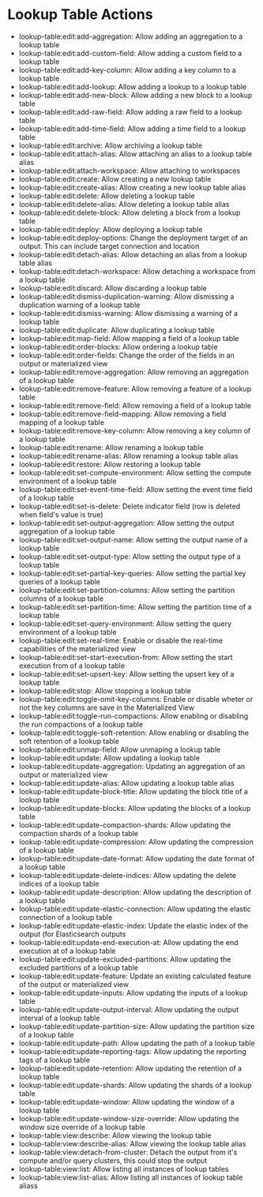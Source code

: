 # Lookup Table Actions

* lookup-table:edit:add-aggregation: Allow adding an aggregation to a lookup table
* lookup-table:edit:add-custom-field: Allow adding a custom field to a lookup table
* lookup-table:edit:add-key-column: Allow adding a key column to a lookup table
* lookup-table:edit:add-lookup: Allow adding a lookup to a lookup table
* lookup-table:edit:add-new-block: Allow adding a new block to a lookup table
* lookup-table:edit:add-raw-field: Allow adding a raw field to a lookup table
* lookup-table:edit:add-time-field: Allow adding a time field to a lookup table
* lookup-table:edit:archive: Allow archiving a lookup table
* lookup-table:edit:attach-alias: Allow attaching an alias to a lookup table alias
* lookup-table:edit:attach-workspace: Allow attaching to workspaces
* lookup-table:edit:create: Allow creating a new lookup table
* lookup-table:edit:create-alias: Allow creating a new lookup table alias
* lookup-table:edit:delete: Allow deleting a lookup table
* lookup-table:edit:delete-alias: Allow deleting a lookup table alias
* lookup-table:edit:delete-block: Allow deleting a block from a lookup table
* lookup-table:edit:deploy: Allow deploying a lookup table
* lookup-table:edit:deploy-options: Change the deployment target of an output. This can include target connection and location
* lookup-table:edit:detach-alias: Allow detaching an alias from a lookup table alias
* lookup-table:edit:detach-workspace: Allow detaching a workspace from a lookup table
* lookup-table:edit:discard: Allow discarding a lookup table
* lookup-table:edit:dismiss-duplication-warning: Allow dismissing a duplication warning of a lookup table
* lookup-table:edit:dismiss-warning: Allow dismissing a warning of a lookup table
* lookup-table:edit:duplicate: Allow duplicating a lookup table
* lookup-table:edit:map-field: Allow mapping a field of a lookup table
* lookup-table:edit:order-blocks: Allow ordering a lookup table
* lookup-table:edit:order-fields: Change the order of the fields in an output or materialized view
* lookup-table:edit:remove-aggregation: Allow removing an aggregation of a lookup table
* lookup-table:edit:remove-feature: Allow removing a feature of a lookup table
* lookup-table:edit:remove-field: Allow removing a field of a lookup table
* lookup-table:edit:remove-field-mapping: Allow removing a field mapping of a lookup table
* lookup-table:edit:remove-key-column: Allow removing a key column of a lookup table
* lookup-table:edit:rename: Allow renaming a lookup table
* lookup-table:edit:rename-alias: Allow renaming a lookup table alias
* lookup-table:edit:restore: Allow restoring a lookup table
* lookup-table:edit:set-compute-environment: Allow setting the compute environment of a lookup table
* lookup-table:edit:set-event-time-field: Allow setting the event time field of a lookup table
* lookup-table:edit:set-is-delete: Delete indicator field (row is deleted when field's value is true)
* lookup-table:edit:set-output-aggregation: Allow setting the output aggregation of a lookup table
* lookup-table:edit:set-output-name: Allow setting the output name of a lookup table
* lookup-table:edit:set-output-type: Allow setting the output type of a lookup table
* lookup-table:edit:set-partial-key-queries: Allow setting the partial key queries of a lookup table
* lookup-table:edit:set-partition-columns: Allow setting the partition columns of a lookup table
* lookup-table:edit:set-partition-time: Allow setting the partition time of a lookup table
* lookup-table:edit:set-query-environment: Allow setting the query environment of a lookup table
* lookup-table:edit:set-real-time: Enable or disable the real-time capabilities of the materialized view
* lookup-table:edit:set-start-execution-from: Allow setting the start execution from of a lookup table
* lookup-table:edit:set-upsert-key: Allow setting the upsert key of a lookup table
* lookup-table:edit:stop: Allow stopping a lookup table
* lookup-table:edit:toggle-omit-key-columns: Enable or disable wheter or not the key columns are save in the Materialized View
* lookup-table:edit:toggle-run-compactions: Allow enabling or disabling the run compactions of a lookup table
* lookup-table:edit:toggle-soft-retention: Allow enabling or disabling the soft retention of a lookup table
* lookup-table:edit:unmap-field: Allow unmaping a lookup table
* lookup-table:edit:update: Allow updating a lookup table
* lookup-table:edit:update-aggregation: Updating an aggregation of an output or materialized view
* lookup-table:edit:update-alias: Allow updating a lookup table alias
* lookup-table:edit:update-block-title: Allow updating the block title of a lookup table
* lookup-table:edit:update-blocks: Allow updating the blocks of a lookup table
* lookup-table:edit:update-compaction-shards: Allow updating the compaction shards of a lookup table
* lookup-table:edit:update-compression: Allow updating the compression of a lookup table
* lookup-table:edit:update-date-format: Allow updating the date format of a lookup table
* lookup-table:edit:update-delete-indices: Allow updating the delete indices of a lookup table
* lookup-table:edit:update-description: Allow updating the description of a lookup table
* lookup-table:edit:update-elastic-connection: Allow updating the elastic connection of a lookup table
* lookup-table:edit:update-elastic-index: Update the elastic index of the output (for Elasticsearch outputs
* lookup-table:edit:update-end-execution-at: Allow updating the end execution at of a lookup table
* lookup-table:edit:update-excluded-partitions: Allow updating the excluded partitions of a lookup table
* lookup-table:edit:update-feature: Update an existing calculated feature of the output or materialized view
* lookup-table:edit:update-inputs: Allow updating the inputs of a lookup table
* lookup-table:edit:update-output-interval: Allow updating the output interval of a lookup table
* lookup-table:edit:update-partition-size: Allow updating the partition size of a lookup table
* lookup-table:edit:update-path: Allow updating the path of a lookup table
* lookup-table:edit:update-reporting-tags: Allow updating the reporting tags of a lookup table
* lookup-table:edit:update-retention: Allow updating the retention of a lookup table
* lookup-table:edit:update-shards: Allow updating the shards of a lookup table
* lookup-table:edit:update-window: Allow updating the window of a lookup table
* lookup-table:edit:update-window-size-override: Allow updating the window size override of a lookup table
* lookup-table:view:describe: Allow viewing the lookup table
* lookup-table:view:describe-alias: Allow viewing the lookup table alias
* lookup-table:view:detach-from-cluster: Detach the output from it's compute and/or query clusters, this could stop the output
* lookup-table:view:list: Allow listing all instances of lookup tables
* lookup-table:view:list-alias: Allow listing all instances of lookup table aliass
